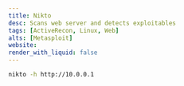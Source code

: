 ```yaml
---
title: Nikto
desc: Scans web server and detects exploitables
tags: [ActiveRecon, Linux, Web]
alts: [Metasploit]
website:
render_with_liquid: false
---
```


```sh
nikto -h http://10.0.0.1
```